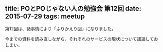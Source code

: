 title: POとPOじゃない人の勉強会 第12回
date: 2015-07-29
tags: meetup
---
第12回は、諸事情により「ふりかえり回」になりました。

今までの資料を読み直しながら、それぞれのサービスの現状について議論しておしまい。

